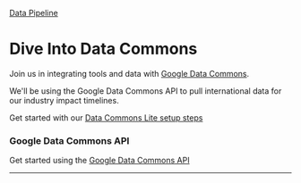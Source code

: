 [Data Pipeline](../../../../data-pipeline/)  

# Dive Into Data Commons

Join us in integrating tools and data with [Google Data Commons](https://datacommons.org).

We'll be using the Google Data Commons API to pull international data for our industry impact timelines.

Get started with our [Data Commons Lite setup steps](/localsite/info/data/datacommons/#setup)

### Google Data Commons API

Get started using the [Google Data Commons API](https://docs.datacommons.org/api/)

---
<br>